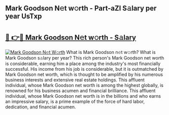 ## Mark Goodson N𝚎t w𝚘rth - Part-aZl S𝚊lary per year UsTxp

# <h2><a href="http://gc2g0f.nevu.top/?p=Mark+Goodson">🔗 👉🔴 Mark Goodson N𝚎t w𝚘rth - S𝚊lary</a></h2>

[![Mark Goodson N𝚎t W𝚘rth](https://i.imgur.com/Oavwk0R.jpeg)](http://gc2g0f.nevu.top/?p=Mark+Goodson)
What is Mark Goodson n𝚎t w𝚘rth? What is Mark Goodson s𝚊lary per year?
This rich person's Mark Goodson net worth is considerable, earning him a place among the industry's most financially successful. His income from his job is considerable, but it is outmatched by Mark Goodson net worth, which is thought to be amplified by his numerous business interests and extensive real estate holdings. This affluent individual, whose Mark Goodson net worth is among the highest globally, is renowned for his business acumen and financial brilliance. This affluent individual, whose Mark Goodson net worth is in the billions and who earns an impressive salary, is a prime example of the force of hard labor, dedication, and financial acumen.
